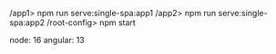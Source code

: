 /app1> npm run serve:single-spa:app1
/app2> npm run serve:single-spa:app2
/root-config> npm start

node: 16
angular: 13